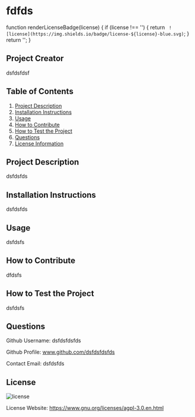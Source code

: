 # fdfds
function renderLicenseBadge(license) {
  if (license !== '') {
    return ` ![license](https://img.shields.io/badge/license-${license}-blue.svg)`;
  }
  return '';
  }
## Project Creator
dsfdsfdsf

## Table of Contents
1. [Project Description](#description)
2. [Installation Instructions](#install)
3. [Usage](#usage)
4. [How to Contribute](#contribute)
5. [How to Test the Project](#test)
6. [Questions](#questions)
7. [License Information](#license)

## Project Description
dsfdsfds

## Installation Instructions
dsfdsfds

## Usage
dsfdsfs

## How to Contribute
dfdsfs

## How to Test the Project
dsfdsfs

## Questions
Github Username: dsfdsfdsfds

Github Profile: www.github.com/dsfdsfdsfds

Contact Email: dsfdsfds

## License
 ![license](https://img.shields.io/badge/license-GNUAGPLv3-blue.svg)   <br>

 License Website: https://www.gnu.org/licenses/agpl-3.0.en.html

